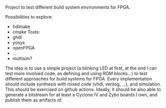 Project to test different build system environments for FPGA.

Possibilities to explore:
 * hdlmake
 * cmake
Tools:
 * ghdl
 * yosys
 * openFPGA
 * ...
 * multisim?


The idea is to use a simple project (a blinking LED at first, at the end I can test more involved code, as defining and using ROM blocks...) to test different approaches for build systems for FPGA.
Every implementation should include synthesis with mixed code (vhdl, verilog, ...), and simulation. This should be exercised on github actions.
Ideally, it should be also able to generate a bitstream for at least a Cyclone IV and Zybo boards I own, and publish them as artifacts of.

